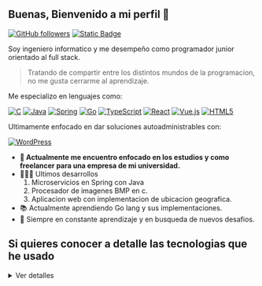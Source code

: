 <!--- Bienvenida y presentacion --->  
## Buenas, Bienvenido a mi perfil 👋

[![GitHub followers](https://img.shields.io/github/followers/LilyisusUSACH?style=social&link=https%3A%2F%2Fgithub.com%2FLilyisusUSACH)](https://github.com/LilyisusUSACH)
[![Static Badge](https://img.shields.io/badge/send_me-email-8A2BE2?logo=gmail&labelColor=white&link=alejandro.cortes.c%40usach.cl)](mailto:alejandro16cortes@gmail.com)


Soy ingeniero informatico y me desempeño como programador junior orientado al full stack.
<br/>
> Tratando de compartir entre los distintos mundos de la programacion, no me gusta cerrarme al aprendizaje.

Me especializo en lenguajes como:

[![C](https://img.shields.io/badge/c-%2300599C.svg?style=for-the-badge&logo=c&logoColor=white)](#)
[![Java](https://img.shields.io/badge/java-%23ED8B00.svg?style=for-the-badge&logo=openjdk&logoColor=white)](#)
[![Spring](https://img.shields.io/badge/spring-%236DB33F.svg?style=for-the-badge&logo=spring&logoColor=white)](#)
[![Go](https://img.shields.io/badge/go-%2300ADD8.svg?style=for-the-badge&logo=go&logoColor=white)](#)
[![TypeScript](https://img.shields.io/badge/typescript-%23007ACC.svg?style=for-the-badge&logo=typescript&logoColor=white)](#)
[![React](https://img.shields.io/badge/react-%2320232a.svg?style=for-the-badge&logo=react&logoColor=%2361DAFB)](#)
[![Vue.js](https://img.shields.io/badge/vuejs-%2335495e.svg?style=for-the-badge&logo=vuedotjs&logoColor=%234FC08D)](#)
[![HTML5](https://img.shields.io/badge/html5-%23E34F26.svg?style=for-the-badge&logo=html5&logoColor=white)](#)

Ultimamente enfocado en dar soluciones autoadministrables con:

[![WordPress](https://img.shields.io/badge/Wordpress-21759B?style=flat&logo=wordpress&logoColor=white)](#)
<!---Actualidad --->  
<ul>
<li>
   <strong> 🚫 Actualmente me encuentro enfocado en los estudios y como freelancer para una empresa de mi universidad. </strong>
</li>
<li>
🧑🏽‍💻 Ultimos desarrollos
<ol>
    <li>Microservicios en Spring con Java</li>
    <li>Procesador de imagenes BMP en c.</li>
    <li>Aplicacion web con implementacion de ubicacion geografica.</li>
</ol>
</li>
<li>
📚 Actualmente aprendiendo Go lang y sus implementaciones. 
</li>
<li>
🧠 Siempre en constante aprendizaje y en busqueda de nuevos desafios.
</li>
</ul>

<!-- Detalles de lo que se  -->
<h2>Si quieres conocer a detalle las tecnologias que he usado</h2>
<details>
  <summary>Ver detalles</summary>

<h3>Lenguajes conocidos:</h3>

![C](https://img.shields.io/badge/c-%2300599C.svg?style=for-the-badge&logo=c&logoColor=white)
![C#](https://img.shields.io/badge/c%23-%23239120.svg?style=for-the-badge&logo=csharp&logoColor=white)
![Go](https://img.shields.io/badge/go-%2300ADD8.svg?style=for-the-badge&logo=go&logoColor=white)
![Java](https://img.shields.io/badge/java-%23ED8B00.svg?style=for-the-badge&logo=openjdk&logoColor=white)
![Python](https://img.shields.io/badge/python-3670A0?style=for-the-badge&logo=python&logoColor=ffdd54)
![JavaScript](https://img.shields.io/badge/javascript-%23323330.svg?style=for-the-badge&logo=javascript&logoColor=%23F7DF1E)
![TypeScript](https://img.shields.io/badge/typescript-%23007ACC.svg?style=for-the-badge&logo=typescript&logoColor=white)
![CSS3](https://img.shields.io/badge/css3-%231572B6.svg?style=for-the-badge&logo=css3&logoColor=white)

<h3>Frameworks Frontend: </h3>

![React](https://img.shields.io/badge/react-%2320232a.svg?style=for-the-badge&logo=react&logoColor=%2361DAFB)
![Nuxtjs](https://img.shields.io/badge/Nuxt-002E3B?style=for-the-badge&logo=nuxtdotjs&logoColor=#00DC82)
![Svelte](https://img.shields.io/badge/svelte-%23f1413d.svg?style=for-the-badge&logo=svelte&logoColor=white)
![Vue.js](https://img.shields.io/badge/vuejs-%2335495e.svg?style=for-the-badge&logo=vuedotjs&logoColor=%234FC08D)
![Bootstrap](https://img.shields.io/badge/bootstrap-%238511FA.svg?style=for-the-badge&logo=bootstrap&logoColor=white)
![Vuetify](https://img.shields.io/badge/Vuetify-1867C0?style=for-the-badge&logo=vuetify&logoColor=AEDDFF)
![MUI](https://img.shields.io/badge/MUI-%230081CB.svg?style=for-the-badge&logo=mui&logoColor=white)
<h3>Frameworks Backend: </h3>

![Spring](https://img.shields.io/badge/spring-%236DB33F.svg?style=for-the-badge&logo=spring&logoColor=white)

<h3>Bases de datos: </h3>

![Postgres](https://img.shields.io/badge/postgres-%23316192.svg?style=for-the-badge&logo=postgresql&logoColor=white)


<h3>Herramientas: </h3>

![Azure](https://img.shields.io/badge/azure-%230072C6.svg?style=for-the-badge&logo=microsoftazure&logoColor=white)
![Vercel](https://img.shields.io/badge/vercel-%23000000.svg?style=for-the-badge&logo=vercel&logoColor=white)
![Docker](https://img.shields.io/badge/docker-%230db7ed.svg?style=for-the-badge&logo=docker&logoColor=white)
![Jenkins](https://img.shields.io/badge/jenkins-%232C5263.svg?style=for-the-badge&logo=jenkins&logoColor=white)
![Nginx](https://img.shields.io/badge/nginx-%23009639.svg?style=for-the-badge&logo=nginx&logoColor=white)


![IntelliJ IDEA](https://img.shields.io/badge/IntelliJIDEA-000000.svg?style=for-the-badge&logo=intellij-idea&logoColor=white)
![Visual Studio Code](https://img.shields.io/badge/Visual%20Studio%20Code-0078d7.svg?style=for-the-badge&logo=visual-studio-code&logoColor=white)

![Postman](https://img.shields.io/badge/Postman-FF6C37?style=for-the-badge&logo=postman&logoColor=white)
![Swagger](https://img.shields.io/badge/-Swagger-%23Clojure?style=for-the-badge&logo=swagger&logoColor=white)
![Gradle](https://img.shields.io/badge/Gradle-02303A.svg?style=for-the-badge&logo=Gradle&logoColor=white)
![JWT](https://img.shields.io/badge/JWT-black?style=for-the-badge&logo=JSON%20web%20tokens)
![NPM](https://img.shields.io/badge/NPM-%23CB3837.svg?style=for-the-badge&logo=npm&logoColor=white)
![Figma](https://img.shields.io/badge/figma-%23F24E1E.svg?style=for-the-badge&logo=figma&logoColor=white)
![Gimp Gnu Image Manipulation Program](https://img.shields.io/badge/Gimp-657D8B?style=for-the-badge&logo=gimp&logoColor=FFFFFF)
![Vite](https://img.shields.io/badge/vite-%23646CFF.svg?style=for-the-badge&logo=vite&logoColor=white)
</details>
<!--
**LilyisusUSACH/LilyisusUSACH** is a ✨ _special_ ✨ repository because its `README.md` (this file) appears on your GitHub profile.

Here are some ideas to get you started:

- 🔭 I’m currently working on ...
- 🌱 I’m currently learning ...
- 👯 I’m looking to collaborate on ...
- 🤔 I’m looking for help with ...
- 💬 Ask me about ...
- 📫 How to reach me: ...
- 😄 Pronouns: ...
- ⚡ Fun fact: ...
-->

